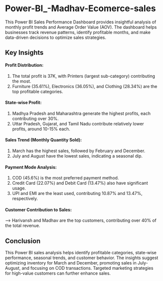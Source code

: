 # Power-BI_-Madhav-Ecomerce-sales
This Power BI Sales Performance Dashboard provides insightful analysis of monthly profit trends and Average Order Value (AOV). The dashboard helps businesses track revenue patterns, identify profitable months, and make data-driven decisions to optimize sales strategies.

## Key Insights

#### Profit Distribution:
1. The total profit is 37K, with Printers (largest sub-category) contributing the most.
2. Furniture (35.61%), Electronics (36.05%), and Clothing (28.34%) are the top profitable categories.

#### State-wise Profit:
1. Madhya Pradesh and Maharashtra generate the highest profits, each contributing over 30%.
2. Uttar Pradesh, Gujarat, and Tamil Nadu contribute relatively lower profits, around 10-15% each.

#### Sales Trend (Monthly Quantity Sold):
1. March has the highest sales, followed by February and December.
2. July and August have the lowest sales, indicating a seasonal dip.

#### Payment Mode Analysis:
1. COD (45.6%) is the most preferred payment method.
2. Credit Card (22.07%) and Debit Card (13.47%) also have significant usage.
3. UPI and EMI are the least used, contributing 10.87% and 13.47%, respectively.

#### Customer Contribution to Sales:
--> Harivansh and Madhav are the top customers, contributing over 40% of the total revenue.

## Conclusion
This Power BI sales analysis helps identify profitable categories, state-wise performance, seasonal trends, and customer behavior. The insights suggest optimizing inventory for March and December, promoting sales in July-August, and focusing on COD transactions. Targeted marketing strategies for high-value customers can further enhance sales.




